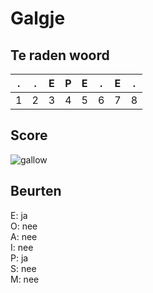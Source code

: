 # Galgje

## Te raden woord

|.|.|E|P|E|.|E|.|
|-|-|-|-|-|-|-|-|
|1|2|3|4|5|6|7|8|

## Score
![gallow](./images/6.png)

## Beurten
E: ja  
O: nee  
A: nee  
I: nee  
P: ja  
S: nee  
M: nee